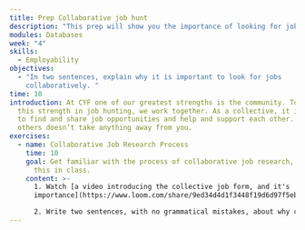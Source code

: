 ```yaml
---
title: Prep Collaborative job hunt
description: "This prep will show you the importance of looking for jobs collaboratively. "
modules: Databases
week: "4"
skills:
  - Employability
objectives:
  - "In two sentences, explain why it is important to look for jobs
    collaboratively. "
time: 10
introduction: At CYF one of our greatest strengths is the community. To leverage
  this strength in job hunting, we work together. As a collective, it is easier
  to find and share job opportunities and help and support each other. Helping
  others doesn’t take anything away from you.
exercises:
  - name: Collaborative Job Research Process
    time: 10
    goal: Get familiar with the process of collaborative job research, as you’ll do
      this in class.
    content: >-
      1. Watch [a video introducing the collective job form, and it's
      importance](https://www.loom.com/share/9ed34d4d1f3448f19d6d97f5eb2b3037)

      2. Write two sentences, with no grammatical mistakes, about why collective job hunting is important and beneficial.
---
```

